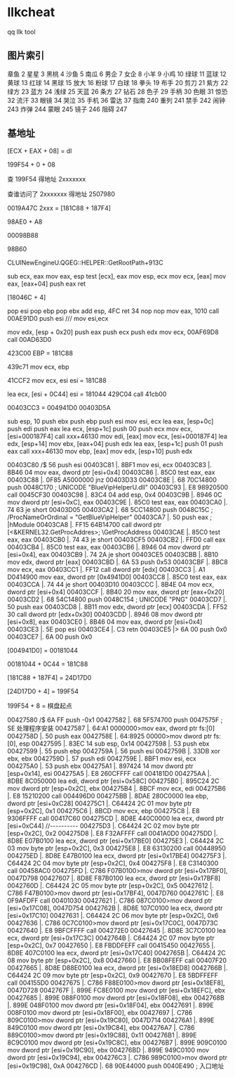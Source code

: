 # llkcheat
qq llk tool



## 图片索引

章鱼 2
星星 3
黑桃 4
沙鱼 5
南瓜 6
男企 7
女企 8
小羊 9
小鸡 10
绿球 11
蓝球 12
黄球 13
红球 14
黑球 15
放大 16
粉球 17
白球 18
拳头 19
布手 20
剪刀 21
紫方 22
绿方 23
蓝方 24
浅绿 25
天蓝 26
条方 27
钻石 28
色子 29
手柄 30
色眼 31
惊恐 32
流汗 33
眼镜 34
哭泣 35
手机 36
雷达 37
指南 240
重列 241
禁手 242
闹钟 243
炸弹 244
蒙眼 245
镜子 246
阻碍 247



## 基地址


[ECX + EAX + 08] = dl

199F54 + 0 + 08

查 199F54 得地址 2xxxxxxx

查谁访问了 2xxxxxxx 得地址 2507980

0019A47C
2xxx = [181C88 + 187F4]


98AE0 + A8

00098B88

98B60

CLUINewEngineU.QGEG::HELPER::GetRootPath+913C


sub ecx, eax
mov eax, esp
test [ecx], eax
mov esp, ecx
mov ecx, [eax]
mov eax, [eax+04]
push eax
ret

[18046C + 4]

pop esi
pop ebp
pop ebx
add esp, 4FC
ret 34
nop
nop
mov eax, 1010
call 00AE91D0
push esi   ///
mov esi,ecx




mov edx, [esp + 0x20]
push eax
push ecx
push edx
mov ecx, 00AF69D8
call 00AD63D0


423C00 EBP = 181C88


439c71 mov ecx, ebp

41CCF2 mov ecx, esi esi = 181C88

lea ecx, [esi + 0C44] esi = 181044
429C04 call 41cb00

00403CC3 = 004941D0
00403D5A


sub esp, 10
push ebx
push ebp
push esi
mov esi, ecx
lea eax, [esp+0c]
push edi
push eax
lea ecx, [esp+1c]
push 00
push ecx
mov ecx, [esi+000187F4]
call xxx+46130
mov edi, [eax]
mov ecx, [esi+000187F4]
lea edx, [esp+14]
mov ebx, [eax+04]
push edx
lea eax, [esp+1c]
push 01
push eax
call xxx+46130
mov ebp, [eax]
mov edx, [esp+10]
push edx



00403C80  /$  56            push    esi
00403C81  |.  8BF1          mov     esi, ecx
00403C83  |.  8B46 04       mov     eax, dword ptr [esi+0x4]
00403C86  |.  85C0          test    eax, eax
00403C88  |.  0F85 A5000000 jnz     00403D33
00403C8E  |.  68 70C14800   push    0048C170                            ;  UNICODE "BlueVipHelperU.dll"
00403C93  |.  E8 98920500   call    0045CF30
00403C98  |.  83C4 04       add     esp, 0x4
00403C9B  |.  8946 0C       mov     dword ptr [esi+0xC], eax
00403C9E  |.  85C0          test    eax, eax
00403CA0  |.  74 63         je      short 00403D05
00403CA2  |.  68 5CC14800   push    0048C15C                            ; /ProcNameOrOrdinal = "GetBlueVipHelper"
00403CA7  |.  50            push    eax                                 ; |hModule
00403CA8  |.  FF15 64B14700 call    dword ptr [<&KERNEL32.GetProcAddres>; \GetProcAddress
00403CAE  |.  85C0          test    eax, eax
00403CB0  |.  74 43         je      short 00403CF5
00403CB2  |.  FFD0          call    eax
00403CB4  |.  85C0          test    eax, eax
00403CB6  |.  8946 04       mov     dword ptr [esi+0x4], eax
00403CB9  |.  74 2A         je      short 00403CE5
00403CBB  |.  8B10          mov     edx, dword ptr [eax]
00403CBD  |.  6A 53         push    0x53
00403CBF  |.  8BC8          mov     ecx, eax
00403CC1  |.  FF12          call    dword ptr [edx]
00403CC3  |.  A1 D0414900   mov     eax, dword ptr [0x4941D0]
00403CC8  |.  85C0          test    eax, eax
00403CCA  |.  74 44         je      short 00403D10
00403CCC  |.  8B4E 04       mov     ecx, dword ptr [esi+0x4]
00403CCF  |.  8B40 20       mov     eax, dword ptr [eax+0x20]
00403CD2  |.  68 54C14800   push    0048C154                            ;  UNICODE "PNG"
00403CD7  |.  50            push    eax
00403CD8  |.  8B11          mov     edx, dword ptr [ecx]
00403CDA  |.  FF52 30       call    dword ptr [edx+0x30]
00403CDD  |.  8946 08       mov     dword ptr [esi+0x8], eax
00403CE0  |.  8B46 04       mov     eax, dword ptr [esi+0x4]
00403CE3  |.  5E            pop     esi
00403CE4  |.  C3            retn
00403CE5  |>  6A 00         push    0x0
00403CE7  |.  6A 00         push    0x0

[004941D0]  = 00181044

00181044 + 0C44 = 181C88

[181C88 + 187F4] = 24D17D0

[24D17D0 + 4] = 199F54

199F54 + 8 = 棋盘起点

00427580  /$  6A FF         push    -0x1
00427582  |.  68 5F574700   push    0047575F                            ;  SE 处理程序安装
00427587  |.  64:A1 0000000>mov     eax, dword ptr fs:[0]
0042758D  |.  50            push    eax
0042758E  |.  64:8925 00000>mov     dword ptr fs:[0], esp
00427595  |.  83EC 14       sub     esp, 0x14
00427598  |.  53            push    ebx
00427599  |.  55            push    ebp
0042759A  |.  56            push    esi
0042759B  |.  33DB          xor     ebx, ebx
0042759D  |.  57            push    edi
0042759E  |.  8BF1          mov     esi, ecx
004275A0  |.  53            push    ebx
004275A1  |.  897424 14     mov     dword ptr [esp+0x14], esi
004275A5  |.  E8 260CFFFF   call    004181D0
004275AA  |.  8DBE 8C050000 lea     edi, dword ptr [esi+0x58C]
004275B0  |.  895C24 2C     mov     dword ptr [esp+0x2C], ebx
004275B4  |.  8BCF          mov     ecx, edi
004275B6  |.  E8 15210200   call    004496D0
004275BB  |.  8DAE 280C0000 lea     ebp, dword ptr [esi+0xC28]
004275C1  |.  C64424 2C 01  mov     byte ptr [esp+0x2C], 0x1
004275C6  |.  8BCD          mov     ecx, ebp
004275C8  |.  E8 9306FFFF   call    00417C60
004275CD  |.  8D8E 440C0000 lea     ecx, dword ptr [esi+0xC44]        //----------
004275D3  |.  C64424 2C 02  mov     byte ptr [esp+0x2C], 0x2
004275D8  |.  E8 F32AFFFF   call    0041A0D0
004275DD  |.  8D8E E07B0100 lea     ecx, dword ptr [esi+0x17BE0]
004275E3  |.  C64424 2C 03  mov     byte ptr [esp+0x2C], 0x3
004275E8  |.  E8 63130200   call    00448950
004275ED  |.  8D8E E47B0100 lea     ecx, dword ptr [esi+0x17BE4]
004275F3  |.  C64424 2C 04  mov     byte ptr [esp+0x2C], 0x4
004275F8  |.  E8 C3140300   call    00458AC0
004275FD  |.  C786 F07B0100>mov     dword ptr [esi+0x17BF0], 0047D798
00427607  |.  8D8E F87B0100 lea     ecx, dword ptr [esi+0x17BF8]
0042760D  |.  C64424 2C 05  mov     byte ptr [esp+0x2C], 0x5
00427612  |.  C786 F47B0100>mov     dword ptr [esi+0x17BF4], 0047D760
0042761C  |.  E8 0F9AFDFF   call    00401030
00427621  |.  C786 087C0100>mov     dword ptr [esi+0x17C08], 0047D754
0042762B  |.  8D8E 107C0100 lea     ecx, dword ptr [esi+0x17C10]
00427631  |.  C64424 2C 06  mov     byte ptr [esp+0x2C], 0x6
00427636  |.  C786 0C7C0100>mov     dword ptr [esi+0x17C0C], 0047D73C
00427640  |.  E8 9BFCFFFF   call    004272E0
00427645  |.  8D8E 3C7C0100 lea     ecx, dword ptr [esi+0x17C3C]
0042764B  |.  C64424 2C 07  mov     byte ptr [esp+0x2C], 0x7
00427650  |.  E8 FBDDFEFF   call    00415450
00427655  |.  8D8E 407C0100 lea     ecx, dword ptr [esi+0x17C40]
0042765B  |.  C64424 2C 08  mov     byte ptr [esp+0x2C], 0x8
00427660  |.  E8 BB08FEFF   call    00407F20
00427665  |.  8D8E D88E0100 lea     ecx, dword ptr [esi+0x18ED8]
0042766B  |.  C64424 2C 09  mov     byte ptr [esp+0x2C], 0x9
00427670  |.  E8 5BDFFEFF   call    004155D0
00427675  |.  C786 F88E0100>mov     dword ptr [esi+0x18EF8], 0047D728
0042767F  |.  899E FC8E0100 mov     dword ptr [esi+0x18EFC], ebx
00427685  |.  899E 088F0100 mov     dword ptr [esi+0x18F08], ebx
0042768B  |.  899E 048F0100 mov     dword ptr [esi+0x18F04], ebx
00427691  |.  899E 008F0100 mov     dword ptr [esi+0x18F00], ebx
00427697  |.  C786 809C0100>mov     dword ptr [esi+0x19C80], 0047D714
004276A1  |.  899E 849C0100 mov     dword ptr [esi+0x19C84], ebx
004276A7  |.  C786 889C0100>mov     dword ptr [esi+0x19C88], 0x11
004276B1  |.  899E 8C9C0100 mov     dword ptr [esi+0x19C8C], ebx
004276B7  |.  899E 909C0100 mov     dword ptr [esi+0x19C90], ebx
004276BD  |.  899E 949C0100 mov     dword ptr [esi+0x19C94], ebx
004276C3  |.  C786 989C0100>mov     dword ptr [esi+0x19C98], 0xA
004276CD  |.  68 90E44000   push    0040E490                            ;  入口地址
